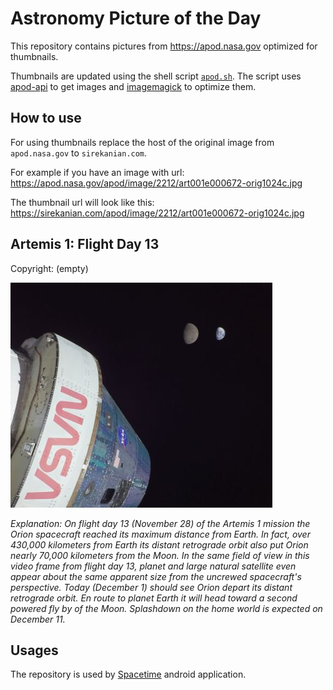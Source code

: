 # Astronomy Picture of the Day

This repository contains pictures from https://apod.nasa.gov optimized for thumbnails.

Thumbnails are updated using the shell script [`apod.sh`](apod.sh). The script
uses [apod-api](https://github.com/nasa/apod-api) to get images and [imagemagick](https://imagemagick.org) to
optimize them.

## How to use

For using thumbnails replace the host of the original image from `apod.nasa.gov` to `sirekanian.com`.

For example if you have an image with url:<br>
https://apod.nasa.gov/apod/image/2212/art001e000672-orig1024c.jpg

The thumbnail url will look like this:<br>
https://sirekanian.com/apod/image/2212/art001e000672-orig1024c.jpg

## Artemis 1: Flight Day 13

Copyright: (empty)

[![the picture of the day][1]][2]

_Explanation: On flight day 13 (November 28) of the Artemis 1 mission the Orion spacecraft reached its maximum distance from Earth. In fact, over 430,000 kilometers from Earth its distant retrograde orbit also put Orion nearly 70,000 kilometers from the Moon. In the same field of view in this video frame from flight day 13, planet and large natural satellite even appear about the same apparent size from the uncrewed spacecraft's perspective. Today (December 1) should see Orion depart its distant retrograde orbit. En route to planet Earth it will head toward a second powered fly by of the Moon. Splashdown on the home world is expected on December 11._

## Usages

The repository is used by [Spacetime][3] android application.

[1]: image/2212/art001e000672-orig1024c.jpg

[2]: https://apod.nasa.gov/apod/image/2212/art001e000672-orig1024c.jpg

[3]: https://github.com/sirekanian/spacetime
